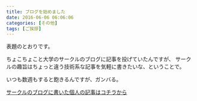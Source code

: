 ```yaml
---
title: ブログを始めました
date: 2016-06-06 06:06:06
categories: [その他]
tags: [ご挨拶]
---
```


表題のとおりです。

<!--more-->

ちょこちょこと大学のサークルのブログに記事を投げていたんですが、
サークルの趣旨はちょっと違う技術系な記事を気軽に書きたいな、ということで。

いつも数週もすると飽きるんですが、ガンバる。

[サークルのブログに書いた個人の記事はコチラから](https://trap.jp/author/kaz/)
